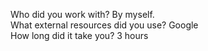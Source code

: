 Who did you work with? By myself.  
What external resources did you use? Google   
How long did it take you? 3 hours  
